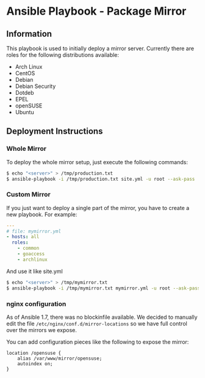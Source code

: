 # Ansible Playbook - Package Mirror

## Information
This playbook is used to initially deploy a mirror server. Currently there are
roles for the following distributions available:
* Arch Linux
* CentOS
* Debian
* Debian Security
* Dotdeb
* EPEL
* openSUSE
* Ubuntu

## Deployment Instructions

### Whole Mirror
To deploy the whole mirror setup, just execute the following commands:
```bash
$ echo "<server>" > /tmp/production.txt
$ ansible-playbook -i /tmp/production.txt site.yml -u root --ask-pass
```

### Custom Mirror
If you just want to deploy a single part of the mirror, you have to create a 
new playbook. For example:
```yaml
---
# file: mymirror.yml
- hosts: all
  roles:
    - common
    - goaccess
    - archlinux
```
And use it like site.yml
```bash
$ echo "<server>" > /tmp/mymirror.txt
$ ansible-playbook -i /tmp/mymirror.txt mymirror.yml -u root --ask-pass
```
### nginx configuration

As of Ansible 1.7, there was no blockinfile available. 
We decided to manually edit the file `/etc/nginx/conf.d/mirror-locations`
so we have full control over the mirrors we expose.

You can add configuration pieces like the following to expose the mirror:

```
location /opensuse {
    alias /var/www/mirror/opensuse;
    autoindex on;
}
```
